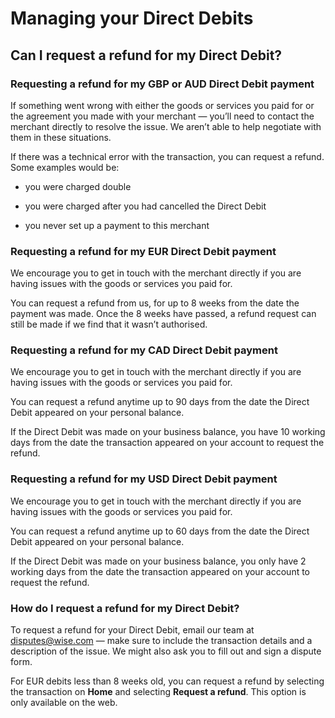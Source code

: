 # Managing your Direct Debits  
## Can I request a refund for my Direct Debit?  
### Requesting a refund for my GBP or AUD Direct Debit payment

If something went wrong with either the goods or services you paid for or the agreement you made with your merchant — you’ll need to contact the merchant directly to resolve the issue. We aren’t able to help negotiate with them in these situations.

If there was a technical error with the transaction, you can request a refund. Some examples would be:

  * you were charged double

  * you were charged after you had cancelled the Direct Debit

  * you never set up a payment to this merchant




### Requesting a refund for my EUR Direct Debit payment

We encourage you to get in touch with the merchant directly if you are having issues with the goods or services you paid for.

You can request a refund from us, for up to 8 weeks from the date the payment was made. Once the 8 weeks have passed, a refund request can still be made if we find that it wasn’t authorised.

### Requesting a refund for my CAD Direct Debit payment

We encourage you to get in touch with the merchant directly if you are having issues with the goods or services you paid for.

You can request a refund anytime up to 90 days from the date the Direct Debit appeared on your personal balance. 

If the Direct Debit was made on your business balance, you have 10 working days from the date the transaction appeared on your account to request the refund.

###  Requesting a refund for my USD Direct Debit payment

We encourage you to get in touch with the merchant directly if you are having issues with the goods or services you paid for.

You can request a refund anytime up to 60 days from the date the Direct Debit appeared on your personal balance. 

If the Direct Debit was made on your business balance, you only have 2 working days from the date the transaction appeared on your account to request the refund.

### How do I request a refund for my Direct Debit?

To request a refund for your Direct Debit, email our team at disputes@wise.com — make sure to include the transaction details and a description of the issue. We might also ask you to fill out and sign a dispute form.

For EUR debits less than 8 weeks old, you can request a refund by selecting the transaction on **Home** and selecting **Request a refund**. This option is only available on the web.